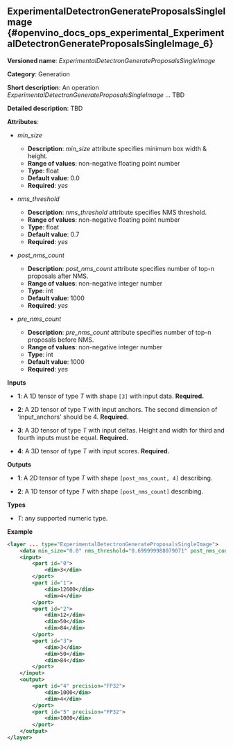## ExperimentalDetectronGenerateProposalsSingleImage <a name="ExperimentalDetectronGenerateProposalsSingleImage"></a> {#openvino_docs_ops_experimental_ExperimentalDetectronGenerateProposalsSingleImage_6}

**Versioned name**: *ExperimentalDetectronGenerateProposalsSingleImage*

**Category**: Generation

**Short description**: An operation *ExperimentalDetectronGenerateProposalsSingleImage* ... TBD

**Detailed description**: TBD

**Attributes**:

* *min_size*

    * **Description**: *min_size* attribute specifies minimum box width & height.
    * **Range of values**: non-negative floating point number
    * **Type**: float
    * **Default value**: 0.0
    * **Required**: *yes*

* *nms_threshold*

    * **Description**: *nms_threshold* attribute specifies NMS threshold.
    * **Range of values**: non-negative floating point number
    * **Type**: float
    * **Default value**: 0.7
    * **Required**: *yes*

* *post_nms_count*

    * **Description**: *post_nms_count* attribute specifies number of top-n proposals after NMS.
    * **Range of values**: non-negative integer number
    * **Type**: int
    * **Default value**: 1000
    * **Required**: *yes*

* *pre_nms_count*

    * **Description**: *pre_nms_count* attribute specifies number of top-n proposals before NMS.
    * **Range of values**: non-negative integer number
    * **Type**: int
    * **Default value**: 1000
    * **Required**: *yes*

**Inputs**

* **1**: A 1D tensor of type *T* with shape `[3]` with input data. **Required.**

* **2**: A 2D tensor of type *T* with input anchors. The second dimension of 'input_anchors' should be 4. **Required.**

* **3**: A 3D tensor of type *T* with input deltas. Height and width for third and fourth inputs must be equal. **Required.** 

* **4**: A 3D tensor of type *T* with input scores. **Required.**

**Outputs**

* **1**: A 2D tensor of type *T* with shape `[post_nms_count, 4]` describing.

* **2**: A 1D tensor of type *T* with shape `[post_nms_count]` describing.

**Types**

* *T*: any supported numeric type.

**Example**

```xml
<layer ... type="ExperimentalDetectronGenerateProposalsSingleImage">
    <data min_size="0.0" nms_threshold="0.699999988079071" post_nms_count="1000" pre_nms_count="1000"/>
    <input>
        <port id="0">
            <dim>3</dim>
        </port>
        <port id="1">
            <dim>12600</dim>
            <dim>4</dim>
        </port>
        <port id="2">
            <dim>12</dim>
            <dim>50</dim>
            <dim>84</dim>
        </port>
        <port id="3">
            <dim>3</dim>
            <dim>50</dim>
            <dim>84</dim>
        </port>
    </input>
    <output>
        <port id="4" precision="FP32">
            <dim>1000</dim>
            <dim>4</dim>
        </port>
        <port id="5" precision="FP32">
            <dim>1000</dim>
        </port>
    </output>
</layer>
```
